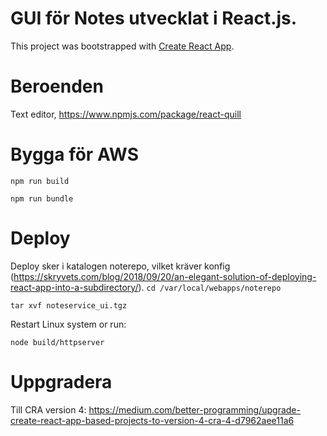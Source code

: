 # GUI för Notes utvecklat i React.js.
This project was bootstrapped with [Create React App](https://github.com/facebook/create-react-app).


# Beroenden
Text editor, https://www.npmjs.com/package/react-quill

# Bygga för AWS
`` npm run build ``
 
``npm run bundle``

# Deploy
Deploy sker i katalogen noterepo, vilket kräver konfig (https://skryvets.com/blog/2018/09/20/an-elegant-solution-of-deploying-react-app-into-a-subdirectory/).
``cd /var/local/webapps/noterepo``

``tar xvf noteservice_ui.tgz``

Restart Linux system or run:

``node build/httpserver``

# Uppgradera
Till CRA version 4: https://medium.com/better-programming/upgrade-create-react-app-based-projects-to-version-4-cra-4-d7962aee11a6
